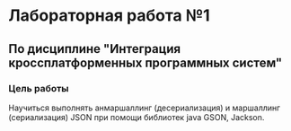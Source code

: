 # Лабораторная работа №1 #
## По дисциплине "Интеграция кроссплатформенных программных систем" ##
### Цель работы ###
Научиться выполнять анмаршаллинг (десериализация) и маршаллинг (сериализация) JSON при помощи библиотек java GSON, Jackson.
